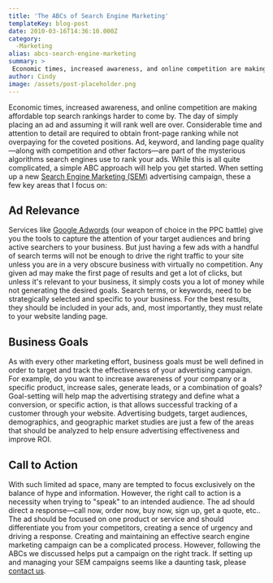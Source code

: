 ```yaml
---
title: 'The ABCs of Search Engine Marketing'
templateKey: blog-post
date: 2010-03-16T14:36:10.000Z
category: 
  -Marketing
alias: abcs-search-engine-marketing
summary: > 
 Economic times, increased awareness, and online competition are making affordable top search rankings harder to come by. The day of simply placing an ad and assuming it will rank well are over. Considerable time and attention to detail are required to obtain front-page ranking while not overpaying for the coveted positions.  Ad, keyword, and landing page quality—along with competition and other factors—are part of the mysterious algorithms search engines use to rank your ads. While this is all quite complicated, a simple ABC approach will help you get started.
author: Cindy
image: /assets/post-placeholder.png
---
```


Economic times, increased awareness, and online competition are making affordable top search rankings harder to come by. The day of simply placing an ad and assuming it will rank well are over. Considerable time and attention to detail are required to obtain front-page ranking while not overpaying for the coveted positions. Ad, keyword, and landing page quality—along with competition and other factors—are part of the mysterious algorithms search engines use to rank your ads. While this is all quite complicated, a simple ABC approach will help you get started. When setting up a new [Search Engine Marketing (SEM)](/2009/10/28/seo-and-sem-decoded) advertising campaign, these a few key areas that I focus on:

Ad Relevance
------------

Services like [Google Adwords](http://adwords.google.com/support/aw/bin/answer.py?hl=en&answer=6084) (our weapon of choice in the PPC battle) give you the tools to capture the attention of your target audiences and bring active searchers to your business. But just having a few ads with a handful of search terms will not be enough to drive the right traffic to your site unless you are in a very obscure business with virtually no competition. Any given ad may make the first page of results and get a lot of clicks, but unless it's relevant to your business, it simply costs you a lot of money while not generating the desired goals. Search terms, or keywords, need to be strategically selected and specific to your business. For the best results, they should be included in your ads, and, most importantly, they must relate to your website landing page.

Business Goals
--------------

As with every other marketing effort, business goals must be well defined in order to target and track the effectiveness of your advertising campaign. For example, do you want to increase awareness of your company or a specific product, increase sales, generate leads, or a combination of goals? Goal-setting will help map the advertising strategy and define what a conversion, or specific action, is that allows successful tracking of a customer through your website. Advertising budgets, target audiences, demographics, and geographic market studies are just a few of the areas that should be analyzed to help ensure advertising effectiveness and improve ROI.

Call to Action
--------------

With such limited ad space, many are tempted to focus exclusively on the balance of hype and information. However, the right call to action is a necessity when trying to "speak" to an intended audience. The ad should direct a response—call now, order now, buy now, sign up, get a quote, etc.. The ad should be focused on one product or service and should differentiate you from your competitors, creating a sence of urgency and driving a response. Creating and maintaining an effective search engine marketing campaign can be a complicated process. However, following the ABCs we discussed helps put a campaign on the right track. If setting up and managing your SEM campaigns seems like a daunting task, please [contact us](/contact).
